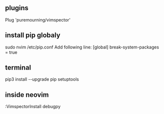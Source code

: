 ## plugins
Plug 'puremourning/vimspector'

## install pip globaly
sudo nvim /etc/pip.conf
Add following line:
[global]
break-system-packages = true

## terminal
pip3 install --upgrade pip setuptools

## inside neovim
:VimspectorInstall debugpy
